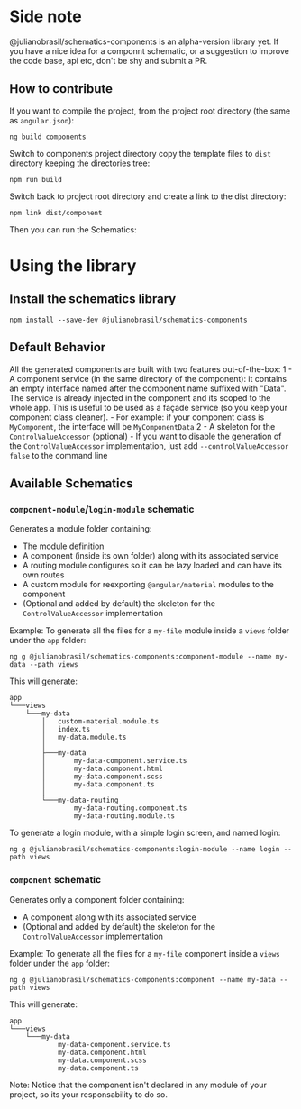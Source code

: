 # Side note

@julianobrasil/schematics-components is an alpha-version library yet. If you have a nice idea 
for a componnt schematic, or a suggestion to improve the code base, api etc, 
don't be shy and submit a PR.

## How to contribute

If you want to compile the project, from the project root directory (the same as `angular.json`):

`ng build components`

Switch to components project directory copy the template files to `dist` directory keeping
the directories tree:

`npm run build`

Switch back to project root directory and create a link to the dist directory:

`npm link dist/component`

Then you can run the Schematics:

# Using the library

## Install the schematics library

`npm install --save-dev @julianobrasil/schematics-components`

## Default Behavior

All the generated components are built with two features out-of-the-box:
  1 - A component service (in the same directory of the component): it contains an empty
    interface named after the component name suffixed with "Data". The service is
    already injected in the component and its scoped to the whole app. This is useful
    to be used as a façade service (so you keep your component class cleaner).
    - For example: if your component class is `MyComponent`, the interface will be
    `MyComponentData` 
  2 - A skeleton for the `ControlValueAccessor` (optional)
    - If you want to disable the generation of the `ControlValueAccessor` implementation,
      just add `--controlValueAccessor false` to the command line

## Available Schematics

### `component-module`/`login-module` schematic

Generates a module folder containing:

  - The module definition
  - A component (inside its own folder) along with its associated service
  - A routing module configures so it can be lazy loaded and can have its own routes
  - A custom module for reexporting `@angular/material` modules to the component
  - (Optional and added by default) the skeleton for the `ControlValueAccessor` implementation

Example: To generate all the files for a `my-file` module inside a `views` folder under the 
`app` folder:

`ng g @julianobrasil/schematics-components:component-module --name my-data --path views`

This will generate:

```
app
└───views
    └───my-data
        │   custom-material.module.ts
        │   index.ts
        │   my-data.module.ts
        │
        ├───my-data
        │       my-data-component.service.ts
        │       my-data.component.html
        │       my-data.component.scss
        │       my-data.component.ts
        │
        └───my-data-routing
                my-data-routing.component.ts
                my-data-routing.module.ts
```

To generate a login module, with a simple login screen, and named login:

`ng g @julianobrasil/schematics-components:login-module --name login --path views`

### `component` schematic

Generates only a component folder containing:

  - A component along with its associated service
  - (Optional and added by default) the skeleton for the `ControlValueAccessor` implementation

Example: To generate all the files for a `my-file` component inside a `views` folder under the 
`app` folder:

`ng g @julianobrasil/schematics-components:component --name my-data --path views`

This will generate:

```
app
└───views
    └───my-data
            my-data-component.service.ts
            my-data.component.html
            my-data.component.scss
            my-data.component.ts
```

Note: Notice that the component isn't declared in any module of your project, so its your
responsability to do so.
